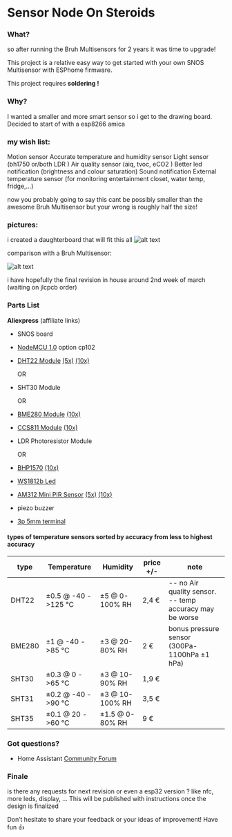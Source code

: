 # Sensor Node On Steroids
### What?

so after running the Bruh Multisensors for 2 years it was time to upgrade!

This project is a relative easy way to get started with your own SNOS Multisensor with ESPhome firmware.

This project requires **soldering !**

### Why?

I wanted a smaller and more smart sensor so i get to the drawing board.
Decided to start of with a esp8266 amica

### my wish list:

Motion sensor
Accurate temperature and humidity sensor
Light sensor (bh1750 or/both LDR )
Air quality sensor (aiq, tvoc, eCO2 )
Better led notification (brightness and colour saturation)
Sound notification
External temperature sensor (for monitoring entertainment closet, water temp, fridge,…)

now you probably going to say this cant be possibly smaller than the awesome Bruh Multisensor
but your wrong is roughly half the size!

### pictures:

i created a daughterboard that will fit this all
![alt text](https://community-home-assistant-assets.s3.dualstack.us-west-2.amazonaws.com/original/3X/8/f/8f68f64889ca64955a9f1a51cd59972b41a57870.jpeg?raw=true "pcb")

comparison with a Bruh Multisensor:

![alt text](https://community-home-assistant-assets.s3.dualstack.us-west-2.amazonaws.com/original/3X/9/4/94a146183faba7578926db0bbe43dd35c51e2de5.jpeg?raw=true "pcb")

i have hopefully the final revision in house around 2nd week of march (waiting on jlcpcb order)

### Parts List
**Aliexpress** (affiliate links)
- SNOS board
- [NodeMCU 1.0](https://s.click.aliexpress.com/e/_dSPnV6D) option cp102
- [DHT22 Module](https://s.click.aliexpress.com/e/_dX0VELn) [(5x)](https://s.click.aliexpress.com/e/_dSR0BZR) [(10x)](https://s.click.aliexpress.com/e/_dTHlqxf)

    OR  
    
- SHT30 Module

    OR 
    
- [BME280 Module](https://s.click.aliexpress.com/e/_dUFCwbJ) [(10x)](https://s.click.aliexpress.com/e/_dXqmLUl)
- [CCS811 Module](https://s.click.aliexpress.com/e/_d9deomd) [(10x)](https://s.click.aliexpress.com/e/_d8LB1Kt)
- LDR Photoresistor Module

    OR
    
- [BHP1570](https://s.click.aliexpress.com/e/_dY1WFdX) [(10x)](https://s.click.aliexpress.com/e/_d8COgN3)
- [WS1812b Led](https://s.click.aliexpress.com/e/_d7BmdCN)
- [AM312 Mini PIR Sensor](https://s.click.aliexpress.com/e/_dUSQcW5) [(5x)](https://s.click.aliexpress.com/e/_d81pmW5) [(10x)](https://s.click.aliexpress.com/e/_dTI8JVJ)
- piezo buzzer
- [3p 5mm terminal](https://s.click.aliexpress.com/e/_dZ96QS5)

#### types of temperature sensors sorted by accuracy from less to highest accuracy

|     type      |     Temperature    |      Humidity       | price +/- |                     note                    |
| ------------- | ------------------ | ------------------- | ------ | ------------------------------------------- |
|     DHT22     | ±0.5 @ -40 ->125 °C | ±5   @  0-100%  RH |  2,4 € | -- no Air quality sensor. -- temp accuracy may be worse|
|     BME280    | ±1   @ -40 ->85  °C | ±3   @ 20-80%   RH |  2   € | bonus pressure sensor (300Pa-1100hPa ±1 hPa)|
|     SHT30     | ±0.3 @   0 ->65  °C | ±3   @ 10-90%   RH |  1,9 € |                                             |
|     SHT31     | ±0.2 @ -40 ->90  °C | ±3   @ 10-100%  RH |  3,5 € |                                             |
|     SHT35     | ±0.1 @  20 ->60  °C | ±1.5 @  0-80%   RH |  9   € |                                             |

### Got questions?

- Home Assistant [Community Forum](https://community.home-assistant.io/t/snos-sensor-node-on-steroids/)

### Finale
is there any requests for next revision or even a esp32 version ? like nfc, more leds, display, …
This will be published with instructions once the design is finalized

Don’t hesitate to share your feedback or your ideas of improvement!
Have fun :+1:
